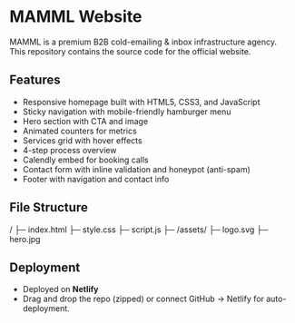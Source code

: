 # MAMML Website

MAMML is a premium B2B cold-emailing & inbox infrastructure agency.  
This repository contains the source code for the official website.

## Features
- Responsive homepage built with HTML5, CSS3, and JavaScript
- Sticky navigation with mobile-friendly hamburger menu
- Hero section with CTA and image
- Animated counters for metrics
- Services grid with hover effects
- 4-step process overview
- Calendly embed for booking calls
- Contact form with inline validation and honeypot (anti-spam)
- Footer with navigation and contact info

## File Structure
/
├─ index.html
├─ style.css
├─ script.js
├─ /assets/
├─ logo.svg
├─ hero.jpg
## Deployment
- Deployed on **Netlify**  
- Drag and drop the repo (zipped) or connect GitHub → Netlify for auto-deployment.
